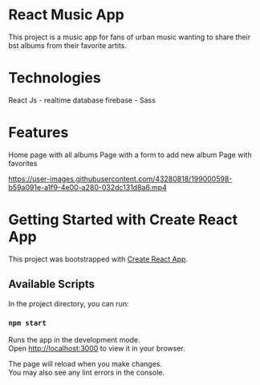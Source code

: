 # React Music App
This project is a music app for fans of urban music wanting to share their bst albums from their favorite artits. 

# Technologies
React Js - realtime database firebase - Sass

# Features
Home page with all albums
Page with a form to add new album
Page with favorites






https://user-images.githubusercontent.com/43280818/199000598-b59a091e-a1f9-4e00-a280-032dc131d8a6.mp4








# Getting Started with Create React App

This project was bootstrapped with [Create React App](https://github.com/facebook/create-react-app).

## Available Scripts

In the project directory, you can run:

### `npm start`

Runs the app in the development mode.\
Open [http://localhost:3000](http://localhost:3000) to view it in your browser.

The page will reload when you make changes.\
You may also see any lint errors in the console.
